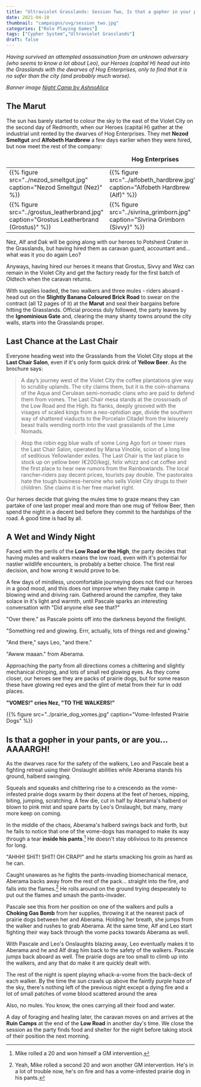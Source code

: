 ```yaml
---
title: "Ultraviolet Grasslands: Session Two, Is that a gopher in your pants?"
date: 2021-04-10
thumbnail: "campaigns/uvg/session_two.jpg"
categories: ["Role Playing Games"]
tags: ["Cypher System","Ultraviolet Grasslands"]
draft: false
---
```


_Having survived an attempted assassination from an unknown adversary (who seems to know a lot about Leo), our Heroes (capital H) head out into the Grasslands with the dwarves of Hog Enterprises, only to find that it is no safer than the city (and probably much worse)._

_Banner image [Night Camp by AshnoAlice](https://www.deviantart.com/ashnoalice/art/Night-camp-741264853)_

## The Marut

The sun has barely started to colour the sky to the east of the Violet City on the second day of Redmonth, when our Heroes (capital H) gather at the industrial unit rented by the dwarves of Hog Enterprises. They met **Nezod Smeltgut** and **Alfobeth Hardbrew** a few days earlier when they were hired, but now meet the rest of the company: 

<table>
<caption><b>Hog Enterprises</b></caption>
<tr style="background-color:transparent;border:none;">
<td>{{% figure src="../nezod_smeltgut.jpg" caption="Nezod Smeltgut (Nez)" %}}</td>
<td>{{% figure src="../alfobeth_hardbrew.jpg" caption="Alfobeth Hardbrew (Alf)" %}}</td>
<td>{{% figure src="../dakhorlum_emberhand.jpg" caption="Dakhorlum Emberhand (Dak)" %}}</td>
</tr>
<tr style="background-color:transparent;border:none;">
<td>{{% figure src="../grostus_leatherbrand.jpg" caption="Grostus Leatherbrand (Grostus)" %}}</td>
<td>{{% figure src="../sivrina_grimborn.jpg" caption="Sivrina Grimborn (Sivvy)" %}}</td>
<td>{{% figure src="../weralmir_ironbuster.jpg" caption="Weralmir Ironbuster (Wez)" %}}</td>
</tr>
</table>

Nez, Alf and Dak will be going along with our heroes to Potsherd Crater in the Grasslands, but having hired them as caravan guard, accountant and... what was it you do again Leo?

Anyways, having hired our heroes it means that Grostus, Sivvy and Wez can remain in the Violet City and get the factory ready for the first batch of Oldtech when the caravan returns.

With supplies loaded, the two walkers and three mules - riders aboard - head out on the **Slightly Banana Coloured Brick Road** to swear on the contract (all 12 pages of it) at the **Marut** and seal their bargains before hitting the Grasslands. Official process duly followed, the party leaves by the **Ignominious Gate** and, clearing the many shanty towns around the city walls, starts into the Grasslands proper.

## Last Chance at the Last Chair

Everyone heading west into the Grasslands from the Violet City stops at the **Last Chair Salon**, even if it's only form quick drink of **Yellow Beer**. As the brochure says:

>A day’s journey west of the Violet City the coffee plantations give way to scrubby uplands. The city claims them, but it is the coin-shamans of the Aqua and Cerulean semi-nomadic clans who are paid to defend them from vomes. The Last Chair mesa stands at the crossroads of the Low Road and the High. Its flanks, deeply grooved with the visages of scaled kings from a neo-ophidian age, divide the southern way of shattered viaducts to the Porcelain Citadel from the leisurely beast trails wending north into the vast grasslands of the Lime Nomads.

>Atop the robin egg blue walls of some Long Ago fort or tower rises the Last Chair Salon, operated by Marsa Vinoble, scion of a long line of seditious Yellowlander exiles. The Last Chair is the last place to stock up on yellow beer (€200/keg), felix whizz and cat coffee and the first place to hear new rumors from the Rainbowlands. The local rancher-riders pay decent prices, tourists pay double. The pastorales hate the tough business-heroine who sells Violet City drugs to their children. She claims it is her free market right.

Our heroes decide that giving the mules time to graze means they can partake of one last proper meal and more than one mug of Yellow Beer, then spend the night in a decent bed before they commit to the hardships of the road. A good time is had by all.

## A Wet and Windy Night

Faced with the perils of the **Low Road or the High**, the party decides that having mules and walkers means the low road, even with it's potential for nastier wildlife encounters, is probably a better choice. The first real decision, and how wrong it would prove to be.

A few days of mindless, uncomfortable journeying does not find our heroes in a good mood, and this does not improve when they make camp in blowing wind and driving rain. Gathered around the campfire, they take solace in it's light and warmth, until Pascale sparks an interesting conversation with "Did anyone else see that?"

"Over there." as Pascale points off into the darkness beyond the firelight.

"Something red and glowing. Errr, actually, lots of things red and glowing."

"And there," says Leo, "and there."

"Awww maaan." from Aberama.

Approaching the party from all directions comes a chittering and slightly mechanical chirping, and lots of small red glowing eyes. As they come closer, our heroes see they are packs of prairie dogs, but for some reason these have glowing red eyes and the glint of metal from their fur in odd places.

**"VOMES!" cries Nez, "TO THE WALKERS!"**

{{% figure src="../prairie_dog_vomes.jpg" caption="Vome-Infested Prairie Dogs" %}}

## Is that a gopher in your pants, or are you... AAAARGH!

As the dwarves race for the safety of the walkers, Leo and Pascale beat a fighting retreat using their Onslaught abilities while Aberama stands his ground, halberd swinging.

Squeals and squeaks and chittering rise to a crescendo as the vome-infested prairie dogs swarm by their dozens at the feet of heroes, nipping, biting, jumping, scratching. A few die, cut in half by Aberama's halberd or blown to pink mist and spare parts by Leo's Onslaught, but many, many more keep on coming.

In the middle of the chaos, Aberama's halberd swings back and forth, but he fails to notice that one of the vome-dogs has managed to make its way through a tear **inside his pants**.[^1] He doesn't stay oblivious to its presence for long.

"AHHH! SHIT! SHIT! OH CRAP!" and he starts smacking his groin as hard as he can.

Caught unawares as he fights the pants-invading biomechanical menace, Aberama backs away from the rest of the pack... straight into the fire, and falls into the flames.[^2] He rolls around on the ground trying desperately to put out the flames and smash the pants-invader.

Pascale see this from her position on one of the walkers and pulls a **Choking Gas Bomb** from her supplies, throwing it at the nearest pack of prairie dogs between her and Aberama. Holding her breath, she jumps from the walker and rushes to grab Aberama. At the same time, Alf and Leo start fighting their way back through the vome packs towards Aberama as well.

With Pascale and Leo's Onslaughts blazing away, Leo eventually makes it to Aberama and he and Alf drag him back to the safety of the walkers. Pascale jumps back aboard as well. The prairie dogs are too small to climb up into the walkers, and any that do make it are quickly dealt with.

The rest of the night is spent playing whack-a-vome from the back-deck of each walker. By the time the sun crawls up above the faintly purple haze of the sky, there's nothing left of the previous night except a dying fire and a lot of small patches of vome blood scattered around the area

Also, no mules. You know, the ones carrying all their food and water.

A day of foraging and healing later, the caravan moves on and arrives at the **Ruin Camps** at the end of the **Low Road** in another day's time. We close the session as the party finds food and shelter for the night before taking stock of their position the next morning.

[^1]: Mike rolled a 20 and won himself a GM intervention.
[^2]: Yeah, Mike rolled a second 20 and won another GM intervention. He's in a lot of trouble now, he's on fire and has a vome-infested prairie dog in his pants.
